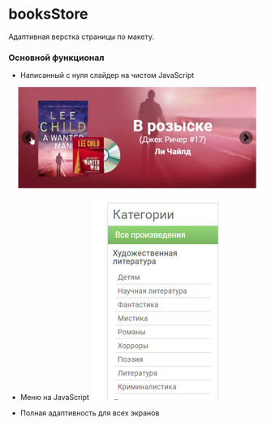 # booksStore
Адаптивная верстка страницы по макету. 
### Основной функционал
- Написанный с нуля слайдер на чистом JavaScript

![image](https://github.com/ajuraI/bookStore/blob/master/img/2G6vtlo6iic.jpg?raw=true)

- Меню на JavaScript
![image](https://github.com/ajuraI/bookStore/blob/master/img/Screenshot_2.png?raw=true)

- Полная адаптивность для всех экранов
